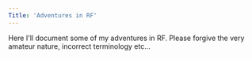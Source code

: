 ```yaml
---
Title: 'Adventures in RF'
---
```


Here I'll document some of my adventures in RF. Please forgive the very amateur nature, incorrect terminology etc...